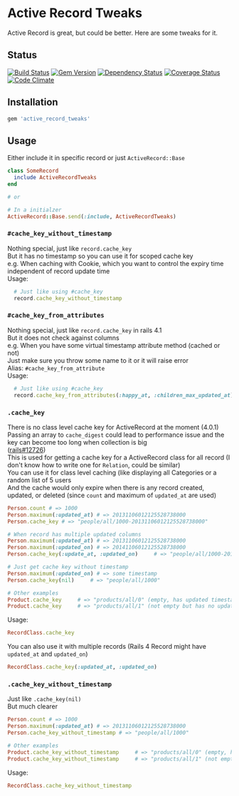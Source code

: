 # Active Record Tweaks

Active Record is great, but could be better. Here are some tweaks for it.


## Status

[![Build Status](http://img.shields.io/travis/PikachuEXE/active_record_tweaks.svg?style=flat-square)](https://travis-ci.org/PikachuEXE/active_record_tweaks)
[![Gem Version](http://img.shields.io/gem/v/active_record_tweaks.svg?style=flat-square)](http://badge.fury.io/rb/active_record_tweaks)
[![Dependency Status](http://img.shields.io/gemnasium/PikachuEXE/active_record_tweaks.svg?style=flat-square)](https://gemnasium.com/PikachuEXE/active_record_tweaks)
[![Coverage Status](http://img.shields.io/coveralls/PikachuEXE/active_record_tweaks.svg?style=flat-square)](https://coveralls.io/r/PikachuEXE/active_record_tweaks)
[![Code Climate](http://img.shields.io/codeclimate/github/PikachuEXE/active_record_tweaks.svg?style=flat-square)](https://codeclimate.com/github/PikachuEXE/active_record_tweaks)


## Installation

```ruby
gem 'active_record_tweaks'
```


## Usage

Either include it in specific record or just `ActiveRecord::Base`
```ruby
class SomeRecord
  include ActiveRecordTweaks
end 

# or

# In a initialzer
ActiveRecord::Base.send(:include, ActiveRecordTweaks)
```


### `#cache_key_without_timestamp`
Nothing special, just like `record.cache_key`  
But it has no timestamp so you can use it for scoped cache key  
e.g. When caching with Cookie, which you want to control the expiry time independent of record update time  
Usage:
```ruby
  # Just like using #cache_key
  record.cache_key_without_timestamp
```


### `#cache_key_from_attributes`
Nothing special, just like `record.cache_key` in rails 4.1  
But it does not check against columns  
e.g. When you have some virtual timestamp attribute method (cached or not)  
Just make sure you throw some name to it or it will raise error  
Alias: `#cache_key_from_attribute`  
Usage:
```ruby
  # Just like using #cache_key
  record.cache_key_from_attributes(:happy_at, :children_max_updated_at)
```


### `.cache_key`
There is no class level cache key for ActiveRecord at the moment (4.0.1)  
Passing an array to `cache_digest` could lead to performance issue and the key can become too long when collection is big  
([rails#12726](https://github.com/rails/rails/pull/12726))  
This is used for getting a cache key for a ActiveRecord class for all record (I don't know how to write one for `Relation`, could be similar)  
You can use it for class level caching (like displaying all Categories or a random list of 5 users  
And the cache would only expire when there is any record created, updated, or deleted (since `count` and maximum of `updated_at` are used)  
```ruby
Person.count # => 1000
Person.maximum(:updated_at) # => 20131106012125528738000
Person.cache_key # => "people/all/1000-20131106012125528738000"

# When record has multiple updated columns
Person.maximum(:updated_at) # => 20131106012125528738000
Person.maximum(:updated_on) # => 20141106012125528738000
Person.cache_key(:update_at, :updated_on)     # => "people/all/1000-20141106012125528738000" (not empty but has mutiple updated timestamp columns)

# Just get cache key without timestamp
Person.maximum(:updated_on) # => some timestamp
Person.cache_key(nil)     # => "people/all/1000"

# Other examples
Product.cache_key     # => "products/all/0" (empty, has updated timestamp columns or not)
Product.cache_key     # => "products/all/1" (not empty but has no updated timestamp columns)
```
Usage:
```ruby
RecordClass.cache_key
```
You can also use it with multiple records (Rails 4 Record might have `updated_at` and `updated_on`)
```ruby
RecordClass.cache_key(:updated_at, :updated_on)
```


### `.cache_key_without_timestamp`
Just like `.cache_key(nil)`  
But much clearer
```ruby
Person.count # => 1000
Person.maximum(:updated_at) # => 20131106012125528738000
Person.cache_key_without_timestamp # => "people/all/1000"

# Other examples
Product.cache_key_without_timestamp     # => "products/all/0" (empty, has updated timestamp columns or not)
Product.cache_key_without_timestamp     # => "products/all/1" (not empty but has no updated timestamp columns)
```
Usage:
```ruby
RecordClass.cache_key_without_timestamp
```
